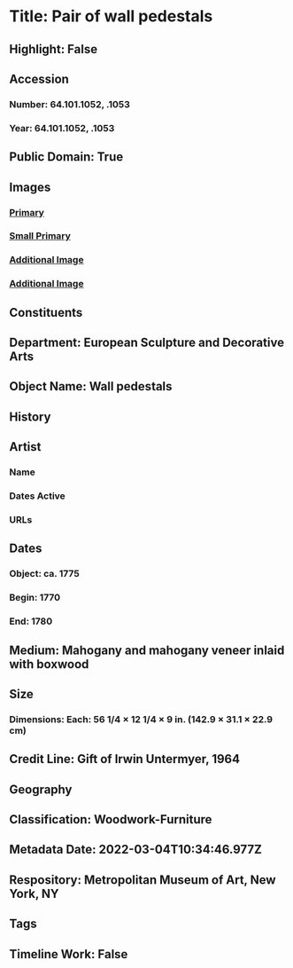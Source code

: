 # Title: Pair of wall pedestals
## Highlight: False
## Accession
### Number: 64.101.1052, .1053
### Year: 64.101.1052, .1053
## Public Domain: True
## Images
### [Primary](https://images.metmuseum.org/CRDImages/es/original/DP-23331-089.jpg)
### [Small Primary](https://images.metmuseum.org/CRDImages/es/web-large/DP-23331-089.jpg)
### [Additional Image](https://images.metmuseum.org/CRDImages/es/original/DP-23331-064.jpg)
### [Additional Image](https://images.metmuseum.org/CRDImages/es/original/DP-23331-063.jpg)
## Constituents
## Department: European Sculpture and Decorative Arts
## Object Name: Wall pedestals
## History
## Artist
### Name
### Dates Active
### URLs
## Dates
### Object: ca. 1775
### Begin: 1770
### End: 1780
## Medium: Mahogany and mahogany veneer inlaid with boxwood
## Size
### Dimensions: Each: 56 1/4 × 12 1/4 × 9 in. (142.9 × 31.1 × 22.9 cm)
## Credit Line: Gift of Irwin Untermyer, 1964
## Geography
## Classification: Woodwork-Furniture
## Metadata Date: 2022-03-04T10:34:46.977Z
## Respository: Metropolitan Museum of Art, New York, NY
## Tags
## Timeline Work: False